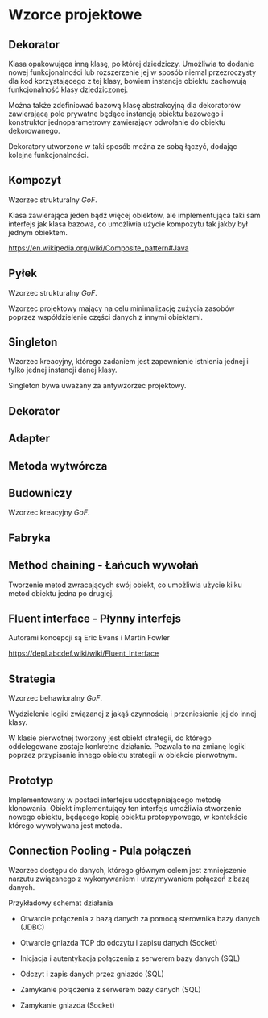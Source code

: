 Wzorce projektowe
=================

## Dekorator

Klasa opakowująca inną klasę, po której dziedziczy. Umożliwia to dodanie nowej funkcjonalności lub rozszerzenie jej w sposób niemal przezroczysty dla kod korzystającego z tej klasy, bowiem instancje obiektu zachowują funkcjonalność klasy dziedziczonej.

Można także zdefiniować bazową klasę abstrakcyjną dla dekoratorów zawierającą pole prywatne będące instancją obiektu bazowego i konstruktor jednoparametrowy zawierający odwołanie do obiektu dekorowanego.

Dekoratory utworzone w taki sposób można ze sobą łączyć, dodając kolejne funkcjonalności.

## Kompozyt

Wzorzec strukturalny *GoF*.

Klasa zawierająca jeden bądź więcej obiektów, ale implementująca taki sam interfejs jak klasa bazowa, co umożliwia użycie kompozytu tak jakby był jednym obiektem.

https://en.wikipedia.org/wiki/Composite_pattern#Java

## Pyłek

Wzorzec strukturalny *GoF*.

Wzorzec projektowy mający na celu minimalizację zużycia zasobów poprzez współdzielenie części danych z innymi obiektami.

## Singleton

Wzorzec kreacyjny, którego zadaniem jest zapewnienie istnienia jednej i tylko jednej instancji danej klasy.

Singleton bywa uważany za antywzorzec projektowy.

## Dekorator

## Adapter

## Metoda wytwórcza

## Budowniczy

Wzorzec kreacyjny *GoF*.

## Fabryka

## Method chaining - Łańcuch wywołań

Tworzenie metod zwracających swój obiekt, co umożliwia użycie kilku metod obiektu jedna po drugiej.

## Fluent interface - Płynny interfejs

Autorami koncepcji są Eric Evans i Martin Fowler

https://depl.abcdef.wiki/wiki/Fluent_Interface

## Strategia

Wzorzec behawioralny *GoF*.

Wydzielenie logiki związanej z jakąś czynnością i przeniesienie jej do innej klasy.

W klasie pierwotnej tworzony jest obiekt strategii, do którego oddelegowane zostaje konkretne działanie. Pozwala to na zmianę logiki poprzez przypisanie innego obiektu strategii w obiekcie pierwotnym.

## Prototyp

Implementowany w postaci interfejsu udostępniającego metodę klonowania.
Obiekt implementujący ten interfejs umożliwia stworzenie nowego obiektu, będącego kopią obiektu protopypowego, w kontekście którego wywoływana jest metoda.

## Connection Pooling - Pula połączeń

Wzorzec dostępu do danych, którego głównym celem jest zmniejszenie narzutu związanego z wykonywaniem i utrzymywaniem połączeń z bazą danych.

Przykładowy schemat działania

 * Otwarcie połączenia z bazą danych za pomocą sterownika bazy danych (JDBC)

 * Otwarcie gniazda TCP do odczytu i zapisu danych (Socket)

 * Inicjacja i autentykacja połączenia z serwerem bazy danych (SQL)

 * Odczyt i zapis danych przez gniazdo (SQL)

 * Zamykanie połączenia z serwerem bazy danych (SQL)

 * Zamykanie gniazda (Socket)
